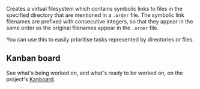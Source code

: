 Creates a virtual filesystem which contains symbolic links to files in
the specified directory that are mentioned in a `.order` file. The
symbolic link filenames are prefixed with consecutive integers, so that
they appear in the same order as the original filenames appear in the
`.order` file.

You can use this to easily prioritise tasks represented by directories
or files.

## Kanban board
See what's being worked on, and what's ready to be worked on, on the project's [Kanboard](https://kanboard.greenrd.org/?controller=BoardViewController&action=readonly&token=001cf15a50922af8b882eafd56b7a0fec08d425f89bfc72afe3680d37e98).
